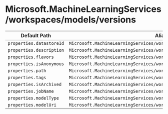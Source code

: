# Microsoft.MachineLearningServices/workspaces/models/versions

| Default Path | Alias |
|---|---|
| `properties.datastoreId` | `Microsoft.MachineLearningServices/workspaces/models/versions/datastoreId` |
| `properties.description` | `Microsoft.MachineLearningServices/workspaces/models/versions/description` |
| `properties.flavors` | `Microsoft.MachineLearningServices/workspaces/models/versions/flavors` |
| `properties.isAnonymous` | `Microsoft.MachineLearningServices/workspaces/models/versions/isAnonymous` |
| `properties.path` | `Microsoft.MachineLearningServices/workspaces/models/versions/path` |
| `properties.tags` | `Microsoft.MachineLearningServices/workspaces/models/versions/tags` |
| `properties.isArchived` | `Microsoft.MachineLearningServices/workspaces/models/versions/isArchived` |
| `properties.jobName` | `Microsoft.MachineLearningServices/workspaces/models/versions/jobName` |
| `properties.modelType` | `Microsoft.MachineLearningServices/workspaces/models/versions/modelType` |
| `properties.modelUri` | `Microsoft.MachineLearningServices/workspaces/models/versions/modelUri` |

